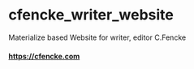 # cfencke_writer_website
Materialize based Website for writer, editor C.Fencke

#### https://cfencke.com
